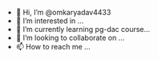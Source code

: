- 👋 Hi, I’m @omkaryadav4433
- 👀 I’m interested in ...
- 🌱 I’m currently learning pg-dac course...
- 💞️ I’m looking to collaborate on ...
- 📫 How to reach me ...

<!---
omkaryadav4433/omkaryadav4433 is a ✨ special ✨ repository because its `README.md` (this file) appears on your GitHub profile.
You can click the Preview link to take a look at your changes.
--->

